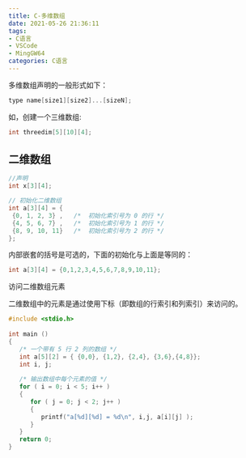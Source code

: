 ```yaml
---
title: C-多维数组
date: 2021-05-26 21:36:11
tags:
- C语言
- VSCode
- MingGW64
categories: C语言
---
```


多维数组声明的一般形式如下：

```c
type name[size1][size2]...[sizeN];
```

如，创建一个三维数组:

```c
int threedim[5][10][4];
```

## 二维数组

```c
//声明
int x[3][4];

// 初始化二维数组
int a[3][4] = {  
 {0, 1, 2, 3} ,   /*  初始化索引号为 0 的行 */
 {4, 5, 6, 7} ,   /*  初始化索引号为 1 的行 */
 {8, 9, 10, 11}   /*  初始化索引号为 2 的行 */
};
```

内部嵌套的括号是可选的，下面的初始化与上面是等同的：

```c
int a[3][4] = {0,1,2,3,4,5,6,7,8,9,10,11};
```

访问二维数组元素

二维数组中的元素是通过使用下标（即数组的行索引和列索引）来访问的。

```c
#include <stdio.h>
 
int main ()
{
   /* 一个带有 5 行 2 列的数组 */
   int a[5][2] = { {0,0}, {1,2}, {2,4}, {3,6},{4,8}};
   int i, j;
 
   /* 输出数组中每个元素的值 */
   for ( i = 0; i < 5; i++ )
   {
      for ( j = 0; j < 2; j++ )
      {
         printf("a[%d][%d] = %d\n", i,j, a[i][j] );
      }
   }
   return 0;
}
```